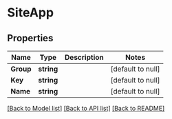 # SiteApp

## Properties
Name | Type | Description | Notes
------------ | ------------- | ------------- | -------------
**Group** | **string** |  | [default to null]
**Key** | **string** |  | [default to null]
**Name** | **string** |  | [default to null]

[[Back to Model list]](../README.md#documentation-for-models) [[Back to API list]](../README.md#documentation-for-api-endpoints) [[Back to README]](../README.md)

